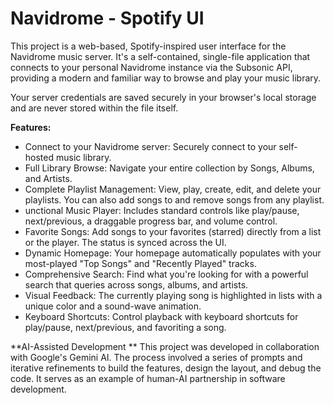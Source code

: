 # Navidrome - Spotify UI

This project is a web-based, Spotify-inspired user interface for the Navidrome music server. It's a self-contained, single-file application that connects to your personal Navidrome instance via the Subsonic API, providing a modern and familiar way to browse and play your music library.

Your server credentials are saved securely in your browser's local storage and are never stored within the file itself.

**Features:**

- Connect to your Navidrome server: Securely connect to your self-hosted music library.
- Full Library Browse: Navigate your entire collection by Songs, Albums, and Artists.
- Complete Playlist Management: View, play, create, edit, and delete your playlists. You can also add songs to and remove songs from any playlist.
- unctional Music Player: Includes standard controls like play/pause, next/previous, a draggable progress bar, and volume control.
- Favorite Songs: Add songs to your favorites (starred) directly from a list or the player. The status is synced across the UI.
- Dynamic Homepage: Your homepage automatically populates with your most-played "Top Songs" and "Recently Played" tracks.
- Comprehensive Search: Find what you're looking for with a powerful search that queries across songs, albums, and artists.
- Visual Feedback: The currently playing song is highlighted in lists with a unique color and a sound-wave animation.
- Keyboard Shortcuts: Control playback with keyboard shortcuts for play/pause, next/previous, and favoriting a song.

**AI-Assisted Development
**
This project was developed in collaboration with Google's Gemini AI. The process involved a series of prompts and iterative refinements to build the features, design the layout, and debug the code. It serves as an example of human-AI partnership in software development.
